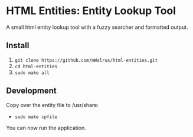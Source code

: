 # HTML Entities: Entity Lookup Tool
A small html entity lookup tool with a fuzzy searcher and formatted output.

## Install
1. `git clone https://github.com/mWalrus/html-entities.git`
2. `cd html-entities`
3. `sudo make all`

## Development
Copy over the entity file to /usr/share:
- `sudo make cpfile`

You can now run the application.
